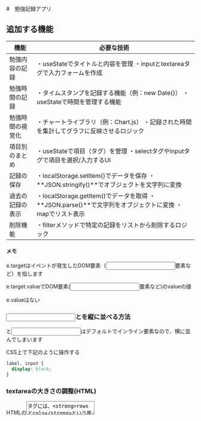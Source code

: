#　勉強記録アプリ

## 追加する機能

|機能|必要な技術|
|---|---|
|勉強内容の記録|・useStateでタイトルと内容を管理 ・inputとtextareaタグで入力フォームを作成|
|勉強時間の記録|・タイムスタンプを記録する機能（例：new Date()） ・useStateで時間を管理する機能|
|勉強時間の視覚化|・チャートライブラリ（例：Chart.js） ・記録された時間を集計してグラフに反映させるロジック|
|項目別のまとめ|・useStateで項目（タグ）を管理 ・selectタグやinputタグで項目を選択/入力するUI|
|記録の保存|・localStorage.setItem()でデータを保存 ・**JSON.stringify()**でオブジェクトを文字列に変換|
|過去の記録の表示|・localStorage.getItem()でデータを取得 ・**JSON.parse()**で文字列をオブジェクトに変換 ・mapでリスト表示|
|削除機能|・filterメソッドで特定の記録をリストから削除するロジック|

#### メモ

e.targetはイベントが発生したDOM要素（<input>要素など）を指します

e.target.valueでDOM要素(<input>要素など)のvalueの値

e.valueはない

### <input>と<label>を縦に並べる方法

<label>と<input>はデフォルトでインライン要素なので、横に並んでしまいます

CSS上で下記のように操作する
```CSS
label, input {
  display: block;
}
```

### textareaの大きさの調整(HTML)

HTMLの<textarea>タグには、**rowsとcols**という属性があり、これらを使って初期の大きさを設定できます。

rows: テキストエリアの表示行数を指定します。

cols: テキストエリアの**表示列数（文字数）**を指定します。

使用例
```HTML
<textarea rows="10" cols="50"></textarea>
```

## オブジェクトとは



## CSSとは(余談)

CSSは Cascading Style Sheets（カスケーディング・スタイル・シート）の略です。

HTMLがウェブページの「骨組み」や「内容」を作るのに対し、CSSはウェブページの「見た目」や「装飾」を定義します。

例えば、文字の色を変えたり、要素の大きさを調整したり、配置を変えたりするのがCSSの役割です。

CSSの基本的な文法

CSSは、**「誰に、何を、どのように」**装飾するか、という文法で書かれます。

```CSS
セレクタ {
  プロパティ: 値;
  プロパティ: 値;
}
```
1. セレクタ: どのHTML要素を装飾するかを指定します。

h1:すべての<h1>タグに適用

.クラス名:特定のクラスを持つ要素に適用

#ID名:特定のIDを持つ要素に適用

2. プロパティ: 変更したい見た目の項目（例：color、font-size）。

3. 値: プロパティに設定する具体的な内容（例：red、20px）。

例えば、h1タグの文字色を青色に変え、文字サイズを24ピクセルにするには、以下のように書きます。
```CSS
h1 {
  color: blue;
  font-size: 24px;
}
```
####　ReactにおけるCSSの運用方法

1. インラインスタイル

HTML要素のstyle属性に直接CSSのスタイルをJavaScriptのオブジェクトとして記述します。手軽ですが、再利用しにくいため、一時的な装飾によく使われます。
```JavaScript
<h1 style={{ color: 'blue', fontSize: '24px' }}>画像検索</h1>
```

2. CSSファイル

App.cssのような外部ファイルにCSSを記述し、Reactコンポーネントの先頭でインポートします。これが最も一般的な方法です。
```JavaScript
// App.js の先頭
import './App.css';

// App.css
h1 {
  color: blue;
  font-size: 24px;
}
```

3. CSSクラス

HTML要素にclassName属性を使ってクラス名を付与し、そのクラスに対してCSSを適用します。これにより、同じ見た目を複数の要素に適用したり、再利用したりできます。
```JavaScript
// App.js
<h1 className="main-heading">画像検索</h1>

// App.css
.main-heading {
  color: blue;
  font-size: 24px;
}
```
